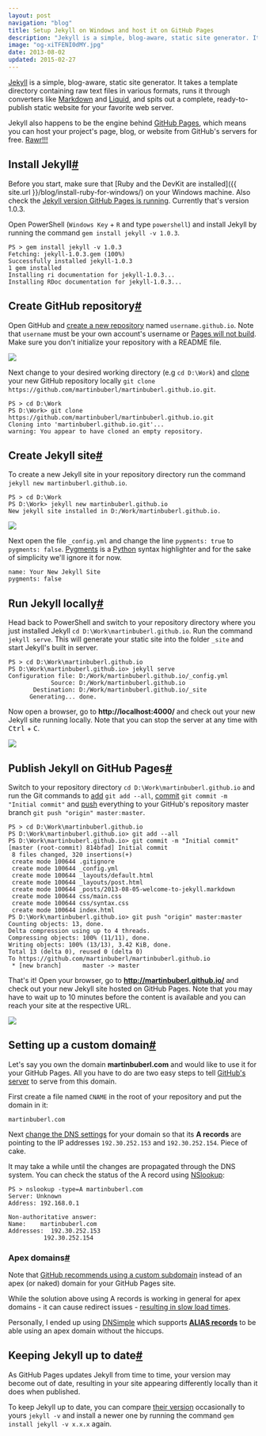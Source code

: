 ```yaml
---
layout: post
navigation: "blog"
title: Setup Jekyll on Windows and host it on GitHub Pages
description: "Jekyll is a simple, blog-aware, static site generator. It takes a template directory containing raw text files in various formats, runs it through converters like Markdown and Liquid, and spits out a complete, ready-to-publish static website for your favorite web server."
image: "og-xiTFENI0dMY.jpg"
date: 2013-08-02
updated: 2015-02-27
---
```


<a target="_blank" href="https://jekyllrb.com/">Jekyll</a> is a simple, blog-aware, static site generator. It takes a template directory containing raw text files in various formats, runs it through converters like <a target="_blank" href="https://daringfireball.net/projects/markdown/">Markdown</a> and <a target="_blank" href="https://github.com/Shopify/liquid/wiki">Liquid</a>, and spits out a complete, ready-to-publish static website for your favorite web server.

Jekyll also happens to be the engine behind <a target="_blank" href="https://pages.github.com/">GitHub Pages</a>, which means you can host your project's page, blog, or website from GitHub's servers for free. <a target="_blank" href="https://imgur.com/1ZOdv">Rawr!!!</a>

<h2 id="install-jekyll" class="has-permalink">Install Jekyll<a class="permalink" title="Permalink" href="#install-jekyll">#</a></h2>

Before you start, make sure that [Ruby and the DevKit are installed]({{ site.url }}/blog/install-ruby-for-windows/) on your Windows machine. Also check the <a target="_blank" href="https://pages.github.com/versions/">Jekyll version GitHub Pages is running</a>. Currently that's version 1.0.3.

Open PowerShell (`Windows Key` + `R` and type `powershell`) and install Jekyll by running the command `gem install jekyll -v 1.0.3`.

```
PS > gem install jekyll -v 1.0.3
Fetching: jekyll-1.0.3.gem (100%)
Successfully installed jekyll-1.0.3
1 gem installed
Installing ri documentation for jekyll-1.0.3...
Installing RDoc documentation for jekyll-1.0.3...
```

<h2 id="create-github-repository" class="has-permalink">Create GitHub repository<a class="permalink" title="Permalink" href="#create-github-repository">#</a></h2>

Open GitHub and <a target="_blank" href="https://help.github.com/en/github/creating-cloning-and-archiving-repositories/creating-a-new-repository">create a new repository</a> named `username.github.io`. Note that `username` must be your own account's username or <a target="_blank" href="https://help.github.com/en/github/working-with-github-pages/about-github-pages#types-of-github-pages-sites">Pages will not build</a>. Make sure you don't initialize your repository with a README file.

<img src="{{ site.url }}/content/img/setup-jekyll-on-windows-and-host-it-on-github-pages-01.png" />

Next change to your desired working directory (e.g `cd D:\Work`) and <a target="_blank" href="https://git-scm.com/docs/git-clone">clone</a> your new GitHub repository locally `git clone https://github.com/martinbuberl/martinbuberl.github.io.git`.

```
PS > cd D:\Work
PS D:\Work> git clone https://github.com/martinbuberl/martinbuberl.github.io.git
Cloning into 'martinbuberl.github.io.git'...
warning: You appear to have cloned an empty repository.
```

<h2 id="create-jekyll-site" class="has-permalink">Create Jekyll site<a class="permalink" title="Permalink" href="#create-jekyll-site">#</a></h2>

To create a new Jekyll site in your repository directory run the command `jekyll new martinbuberl.github.io`.

```
PS > cd D:\Work
PS D:\Work> jekyll new martinbuberl.github.io
New jekyll site installed in D:/Work/martinbuberl.github.io.
```

<img src="{{ site.url }}/content/img/setup-jekyll-on-windows-and-host-it-on-github-pages-02.png" />

Next open the file `_config.yml` and change the line `pygments: true` to `pygments: false`. <a target="_blank" href="https://pygments.org/">Pygments</a> is a <a target="_blank" href="https://www.python.org/">Python</a> syntax highlighter and for the sake of simplicity we'll ignore it for now.

```
name: Your New Jekyll Site
pygments: false
```

<h2 id="run-jekyll-locally" class="has-permalink">Run Jekyll locally<a class="permalink" title="Permalink" href="#run-jekyll-locally">#</a></h2>

Head back to PowerShell and switch to your repository directory where you just installed Jekyll `cd D:\Work\martinbuberl.github.io`. Run the command `jekyll serve`. This will generate your static site into the folder `_site` and start Jekyll's built in server.

```
PS > cd D:\Work\martinbuberl.github.io
PS D:\Work\martinbuberl.github.io> jekyll serve
Configuration file: D:/Work/martinbuberl.github.io/_config.yml
            Source: D:/Work/martinbuberl.github.io
       Destination: D:/Work/martinbuberl.github.io/_site
      Generating... done.
```

Now open a browser, go to **http://<i></i>localhost:4000/** and check out your new Jekyll site running locally. Note that you can stop the server at any time with <kbd>Ctrl</kbd> + <kbd>C</kbd>.

<img src="{{ site.url }}/content/img/setup-jekyll-on-windows-and-host-it-on-github-pages-03.png" />

<h2 id="publish-jekyll-on-github-pages" class="has-permalink">Publish Jekyll on GitHub Pages<a class="permalink" title="Permalink" href="#publish-jekyll-on-github-pages">#</a></h2>

Switch to your repository directory `cd D:\Work\martinbuberl.github.io` and run the Git commands to <a target="_blank" href="https://git-scm.com/docs/git-add">add</a> `git add --all`, <a target="_blank" href="https://git-scm.com/docs/git-commit">commit</a> `git commit -m "Initial commit"` and <a target="_blank" href="https://git-scm.com/docs/git-push">push</a> everything to your GitHub's repository master branch `git push "origin" master:master`.

```
PS > cd D:\Work\martinbuberl.github.io
PS D:\Work\martinbuberl.github.io> git add --all
PS D:\Work\martinbuberl.github.io> git commit -m "Initial commit"
[master (root-commit) 814bfad] Initial commit
 8 files changed, 320 insertions(+)
 create mode 100644 .gitignore
 create mode 100644 _config.yml
 create mode 100644 _layouts/default.html
 create mode 100644 _layouts/post.html
 create mode 100644 _posts/2013-08-05-welcome-to-jekyll.markdown
 create mode 100644 css/main.css
 create mode 100644 css/syntax.css
 create mode 100644 index.html
PS D:\Work\martinbuberl.github.io> git push "origin" master:master
Counting objects: 13, done.
Delta compression using up to 4 threads.
Compressing objects: 100% (11/11), done.
Writing objects: 100% (13/13), 3.42 KiB, done.
Total 13 (delta 0), reused 0 (delta 0)
To https://github.com/martinbuberl/martinbuberl.github.io
 * [new branch]      master -> master
```

That's it! Open your browser, go to **http://martinbuberl.github.io/** and check out your new Jekyll site hosted on GitHub Pages. Note that you may have to wait up to 10 minutes before the content is available and you can reach your site at the respective URL.

<img src="{{ site.url }}/content/img/setup-jekyll-on-windows-and-host-it-on-github-pages-04.png" />

<h2 id="setting-up-a-custom-domain" class="has-permalink">Setting up a custom domain<a class="permalink" title="Permalink" href="#setting-up-a-custom-domain">#</a></h2>

Let's say you own the domain **martinbuberl.com** and would like to use it for your GitHub Pages. All you have to do are two easy steps to tell <a target="_blank" href="https://help.github.com/en/github/working-with-github-pages/configuring-a-custom-domain-for-your-github-pages-site">GitHub's server</a> to serve from this domain.

First create a file named `CNAME` in the root of your repository and put the domain in it:

```
martinbuberl.com
```

Next <a target="_blank" href="https://help.github.com/articles/setting-up-a-custom-domain-with-github-pages#step-2-configure-dns-records">change the DNS settings</a> for your domain so that its **A records** are pointing to the IP addresses `192.30.252.153` and `192.30.252.154`. Piece of cake.

It may take a while until the changes are propagated through the DNS system. You can check the status of the A record using <a target="_blank" href="https://support.microsoft.com/kb/200525">NSlookup</a>:

```
PS > nslookup -type=A martinbuberl.com
Server: Unknown
Address: 192.168.0.1

Non-authoritative answer:
Name:    martinbuberl.com
Addresses:  192.30.252.153
          192.30.252.154
```

<h3 id="apex-domains" class="has-permalink">Apex domains<a class="permalink" title="Permalink" href="#apex-domains">#</a></h3>

Note that <a target="_blank" href="https://help.github.com/en/github/working-with-github-pages/managing-a-custom-domain-for-your-github-pages-site#configuring-an-apex-domain">GitHub recommends using a custom subdomain</a> instead of an apex (or naked) domain for your GitHub Pages site.

While the solution above using A records is working in general for apex domains - it can cause redirect issues - <a target="_blank" href="https://news.ycombinator.com/item?id=7738293">resulting in slow load times</a>.

Personally, I ended up using <a target="_blank" class="affiliate" href="https://dnsimple.com/r/4e99a03af0e208">DNSimple</a> which supports <a target="_blank" href="https://help.github.com/articles/tips-for-configuring-an-a-record-with-your-dns-provider#configuring-an-alias-or-aname-record-with-your-dns-provider">**ALIAS records**</a> to be able using an apex domain without the hiccups.

<h2 id="keeping-jekyll-up-to-date" class="has-permalink">Keeping Jekyll up to date<a class="permalink" title="Permalink" href="#keeping-jekyll-up-to-date">#</a></h2>

As GitHub Pages updates Jekyll from time to time, your version may become out of date, resulting in your site appearing differently locally than it does when published.

To keep Jekyll up to date, you can compare <a target="_blank" href="https://pages.github.com/versions/">their version</a> occasionally to yours `jekyll -v` and install a newer one by running the command `gem install jekyll -v x.x.x` again.
